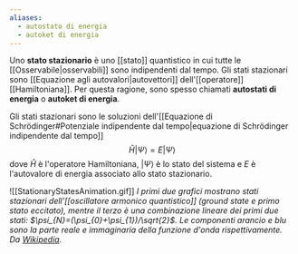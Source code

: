 ```yaml
---
aliases:
  - autostato di energia
  - autoket di energia
---
```

Uno **stato stazionario** è uno [[stato]] quantistico in cui tutte le [[Osservabile|osservabili]] sono indipendenti dal tempo. Gli stati stazionari sono [[Equazione agli autovalori|autovettori]] dell'[[operatore]] [[Hamiltoniana]]. Per questa ragione, sono spesso chiamati **autostati di energia** o **autoket di energia**.

Gli stati stazionari sono le soluzioni dell'[[Equazione di Schrödinger#Potenziale indipendente dal tempo|equazione di Schrödinger indipendente dal tempo]]
$$\hat{H}|\Psi\rangle=E |\Psi\rangle$$
dove $\hat{H}$ è l'operatore Hamiltoniana, $|\Psi\rangle$ è lo stato del sistema e $E$ è l'autovalore di energia associato allo stato stazionario.

![[StationaryStatesAnimation.gif]]
*I primi due grafici mostrano stati stazionari dell'[[oscillatore armonico quantistico]] (ground state e primo stato eccitato), mentre il terzo è una combinazione lineare dei primi due stati: $\psi_{N}=(\psi_{0}+\psi_{1})/\sqrt{2}$. Le componenti arancio e blu sono la parte reale e immaginaria della funzione d'onda rispettivamente. Da [Wikipedia](https://en.wikipedia.org/wiki/Stationary_state).*